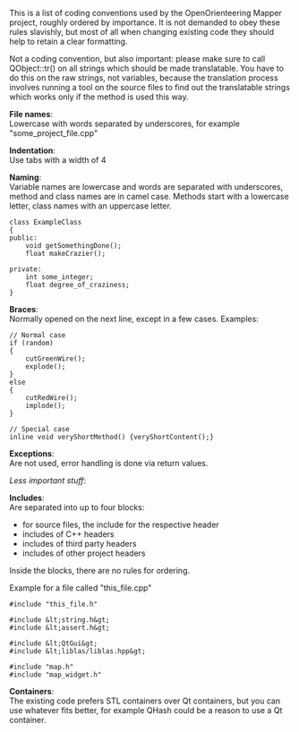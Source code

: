 This is a list of coding conventions used by the OpenOrienteering Mapper project, roughly ordered by importance. It is not demanded to obey these rules slavishly, but most of all when changing existing code they should help to retain a clear formatting. 

Not a coding convention, but also important: please make sure to call QObject::tr() on all strings which should be made translatable. You have to do this on the raw strings, not variables, because the translation process involves running a tool on the source files to find out the translatable strings which works only if the method is used this way. 

**File names**:  
Lowercase with words separated by underscores, for example "some_project_file.cpp" 

**Indentation**:  
Use tabs with a width of 4 

**Naming**:  
Variable names are lowercase and words are separated with underscores, method and class names are in camel case. Methods start with a lowercase letter, class names with an uppercase letter. 
    
    class ExampleClass
    {
    public:
        void getSomethingDone();
        float makeCrazier();
    
    private:
        int some_integer;
        float degree_of_craziness;
    }
    

**Braces**:  
Normally opened on the next line, except in a few cases. Examples: 
    
    // Normal case
    if (random)
    {
        cutGreenWire();
        explode();
    }
    else
    {
        cutRedWire();
        implode();
    }
    
    // Special case
    inline void veryShortMethod() {veryShortContent();}
    

**Exceptions**:  
Are not used, error handling is done via return values. 

_Less important stuff_: 

**Includes**:  
Are separated into up to four blocks: 

  * for source files, the include for the respective header 
  * includes of C++ headers 
  * includes of third party headers 
  * includes of other project headers 

Inside the blocks, there are no rules for ordering. 

Example for a file called "this_file.cpp" 
    
    #include "this_file.h"
    
    #include &lt;string.h&gt;
    #include &lt;assert.h&gt;
    
    #include &lt;QtGui&gt;
    #include &lt;liblas/liblas.hpp&gt;
    
    #include "map.h"
    #include "map_widget.h"
    

**Containers**:  
The existing code prefers STL containers over Qt containers, but you can use whatever fits better, for example QHash could be a reason to use a Qt container. 
